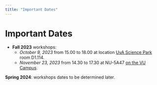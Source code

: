 ```yaml
---
title: "Important Dates"
---
```


# Important Dates

* **Fall 2023** workshops:
	* *October 9, 2023* from 15.00 to 18.00 at location [UvA Science Park](https://www.uva.nl/en/shared-content/locaties/en/sciencepark/science-park.html) room D1.114.
	* *November 23, 2023* from 14.30 to 17.30 at NU-5A47 [on the VU Campus](https://vu.nl/en/about-vu/more-about/new-university-building).


**Spring 2024**: workshops dates to be determined later.
